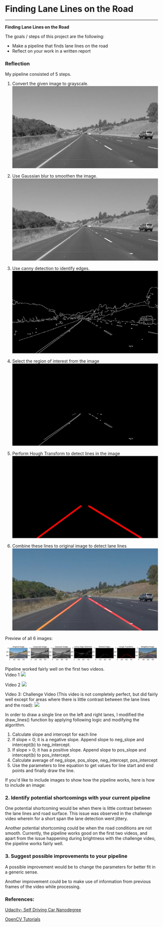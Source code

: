 # **Finding Lane Lines on the Road**

---

**Finding Lane Lines on the Road**

The goals / steps of this project are the following:
* Make a pipeline that finds lane lines on the road
* Reflect on your work in a written report


### Reflection

My pipeline consisted of 5 steps.

1. Convert the given image to grayscale.
![Gray scale](result/grayscale.jpeg)

2. Use Gaussian blur to smoothen the image.
![Gaussian Blur](result/gaussian.jpeg)

3. Use canny detection to identify edges.
![Canny Detection](result/canny.jpeg)

4. Select the region of interest from the image
![Masked](result/masked.jpeg)

5. Perform Hough Transform to detect lines in the image
![Hough Transform](result/hough.jpeg)

6. Combine these lines to original image to detect lane lines
![Weighted](result/weighted.jpeg)

Preview of all 6 images:

![images](result/transform.png)

Pipeline worked fairly well on the first two videos.  
Video 1
[![](http://img.youtube.com/vi/zKhdrW5WGSo/0.jpg)](http://www.youtube.com/watch?v=zKhdrW5WGSo "Detecting Lane Lines - V1")

Video 2
[![](http://img.youtube.com/vi/OZFhgE-01IA/0.jpg)](http://www.youtube.com/watch?v=OZFhgE-01IA "Detecting Lane Lines - V2")

Video 3: Challenge Video (This video is not completely perfect, but did fairly well except for areas where there is little contrast between the lane lines and the road):
[![](http://img.youtube.com/vi/4h2rCp95rXQ/0.jpg)](http://www.youtube.com/watch?v=4h2rCp95rXQ "Detecting Lane Lines - V3")



In order to draw a single line on the left and right lanes, I modified the draw_lines() function by applying following logic and modifying the algorithm.
1. Calculate slope and intercept for each line
2. If slope < 0; it is a negative slope. Append slope to neg_slope and intercept(b) to neg_intercept.
3. If slope > 0; it has a positive slope. Append slope to pos_slope and intercept(b) to pos_intercept.
4. Calculate average of neg_slope, pos_slope, neg_intercept, pos_intercept
5. Use the parameters to line equation to get values for line start and end points and finally draw the line.



If you'd like to include images to show how the pipeline works, here is how to include an image:

### 2. Identify potential shortcomings with your current pipeline

One potential shortcoming would be when there is little contrast between the lane lines and road surface. This issue was observed in the challenge video wherein for a short span the lane detection went jittery.

Another potential shortcoming could be when the road conditions are not smooth. Currently, the pipeline works good on the first two videos, and apart from the issue happening during brightness with the challenge video, the pipeline works fairly well.

### 3. Suggest possible improvements to your pipeline

A possible improvement would be to change the parameters for better fit in a generic sense.

Another improvement could be to make use of information from previous frames of the video while processing.

### References:
[Udacity- Self Driving Car Nanodegree](https://in.udacity.com/course/self-driving-car-engineer-nanodegree--nd013)

[OpenCV Tutorials](https://docs.opencv.org/2.4/doc/tutorials/tutorials.html)
